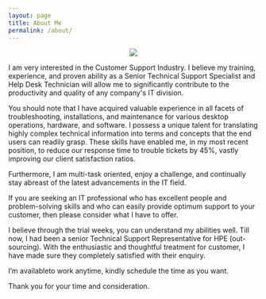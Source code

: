 ```yaml
---
layout: page
title: About Me
permalink: /about/
---
```

<center> <img src="https://scontent.fhan2-2.fna.fbcdn.net/v/t1.0-9/15242030_1528592513823894_6085817729555408972_n.jpg?oh=5baab6e16aa30956e9a071647a8afb51&oe=5A842245"></center>
<p>I am very interested in the Customer Support Industry. I believe my training, experience, and proven ability as a Senior Technical Support Specialist and Help Desk Technician will allow me to significantly contribute to the productivity and quality of any company's IT division.</p>
<p>You should note that I have acquired valuable experience in all facets of troubleshooting, installations, and maintenance for various desktop operations, hardware, and software. I possess a unique talent for translating highly complex technical information into terms and concepts that the end users can readily grasp. These skills have enabled me, in my most recent position, to reduce our response time to trouble tickets by 45%, vastly improving our client satisfaction ratios.</p>
<p>Furthermore, I am multi-task oriented, enjoy a challenge, and continually stay abreast of the latest advancements in the IT field.</p>
<p>If you are seeking an IT professional who has excellent people and problem-solving skills and who can easily provide optimum support to your customer, then please consider what I have to offer.</p>
<p>I believe through the trial weeks, you can understand my abilities well. Till now, I had been a senior Technical Support Representative for HPE (out-sourcing). With the enthusiastic and thoughtful treatment for customer, I have made sure they completely satisfied with their enquiry.</p>
<p>I’m availableto work anytime, kindly schedule the time as you want.</p>
<p>Thank you for your time and consideration.</p>
